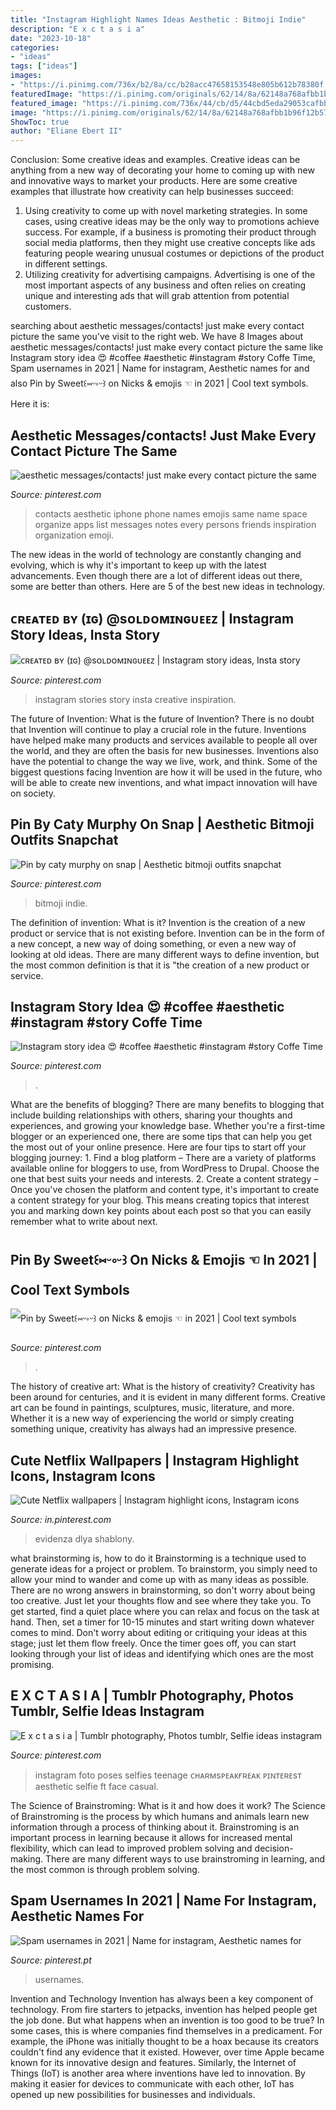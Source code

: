 ```yaml
---
title: "Instagram Highlight Names Ideas Aesthetic : Bitmoji Indie"
description: "E x c t a s i a"
date: "2023-10-18"
categories:
- "ideas"
tags: ["ideas"]
images:
- "https://i.pinimg.com/736x/b2/8a/cc/b28acc47658153548e805b612b78380f.jpg"
featuredImage: "https://i.pinimg.com/originals/62/14/8a/62148a768afbb1b96f12b57bae790319.jpg"
featured_image: "https://i.pinimg.com/736x/44/cb/d5/44cbd5eda29053cafbb94258726aa0f5.jpg"
image: "https://i.pinimg.com/originals/62/14/8a/62148a768afbb1b96f12b57bae790319.jpg"
ShowToc: true
author: "Eliane Ebert II"
---
```



Conclusion: Some creative ideas and examples.
Creative ideas can be anything from a new way of decorating your home to coming up with new and innovative ways to market your products. Here are some creative examples that illustrate how creativity can help businesses succeed:
1. Using creativity to come up with novel marketing strategies. In some cases, using creative ideas may be the only way to promotions achieve success. For example, if a business is promoting their product through social media platforms, then they might use creative concepts like ads featuring people wearing unusual costumes or depictions of the product in different settings.
2. Utilizing creativity for advertising campaigns. Advertising is one of the most important aspects of any business and often relies on creating unique and interesting ads that will grab attention from potential customers.

	

		
searching about aesthetic messages/contacts! just make every contact picture the same you've visit to the right web. We have 8 Images about aesthetic messages/contacts! just make every contact picture the same like Instagram story idea 😍 #coffee #aesthetic #instagram #story Coffe Time, Spam usernames in 2021 | Name for instagram, Aesthetic names for and also Pin by Sweet꒰⑅ᵕ༚ᵕ꒱ on ︎Nicks &amp; emojis ☜︎︎︎ in 2021 | Cool text symbols. Here it is:
		
    
## Aesthetic Messages/contacts! Just Make Every Contact Picture The Same

<img loading=lazy src="https://i.pinimg.com/736x/ca/12/c8/ca12c8ab6626d2d8a3b42c51134b561b.jpg" onerror="this.onerror=null;this.src='https://tse3.mm.bing.net/th?id=OIP.eHGOMla0Xn48eK5trGCnsgHaQB&amp;pid=15.1';" alt="aesthetic messages/contacts! just make every contact picture the same">

_Source: pinterest.com_

>contacts aesthetic iphone phone names emojis same name space organize apps list messages notes every persons friends inspiration organization emoji. 

	

The new ideas in the world of technology are constantly changing and evolving, which is why it's important to keep up with the latest advancements. Even though there are a lot of different ideas out there, some are better than others. Here are 5 of the best new ideas in technology.

    
## ᴄʀᴇᴀᴛᴇᴅ ʙʏ (ɪɢ) @sᴏʟᴅᴏᴍɪɴɢᴜᴇᴇᴢ | Instagram Story Ideas, Insta Story

<img loading=lazy src="https://i.pinimg.com/originals/b4/3c/1b/b43c1b775c2e8c68e31a53ed8aa16359.jpg" onerror="this.onerror=null;this.src='https://tse3.mm.bing.net/th?id=OIP.xiYQx1ohN35guD3s2SZ8RQHaMb&amp;pid=15.1';" alt="ᴄʀᴇᴀᴛᴇᴅ ʙʏ (ɪɢ) @sᴏʟᴅᴏᴍɪɴɢᴜᴇᴇᴢ | Instagram story ideas, Insta story">

_Source: pinterest.com_

>instagram stories story insta creative inspiration. 

	

The future of Invention: What is the future of Invention?
There is no doubt that Invention will continue to play a crucial role in the future. Inventions have helped make many products and services available to people all over the world, and they are often the basis for new businesses. Inventions also have the potential to change the way we live, work, and think. Some of the biggest questions facing Invention are how it will be used in the future, who will be able to create new inventions, and what impact innovation will have on society.

    
## Pin By Caty Murphy On Snap | Aesthetic Bitmoji Outfits Snapchat

<img loading=lazy src="https://i.pinimg.com/736x/44/cb/d5/44cbd5eda29053cafbb94258726aa0f5.jpg" onerror="this.onerror=null;this.src='https://tse2.mm.bing.net/th?id=OIP.cTDwKGUeTgC2_-wP9lZdrgHaLk&amp;pid=15.1';" alt="Pin by caty murphy on snap | Aesthetic bitmoji outfits snapchat">

_Source: pinterest.com_

>bitmoji indie. 

	

The definition of invention: What is it?
Invention is the creation of a new product or service that is not existing before. Invention can be in the form of a new concept, a new way of doing something, or even a new way of looking at old ideas. There are many different ways to define invention, but the most common definition is that it is "the creation of a new product or service.

    
## Instagram Story Idea 😍 #coffee #aesthetic #instagram #story Coffe Time

<img loading=lazy src="https://i.pinimg.com/736x/b2/8a/cc/b28acc47658153548e805b612b78380f.jpg" onerror="this.onerror=null;this.src='https://tse2.mm.bing.net/th?id=OIP.FCsxA55QVbbRawHwNzWzpQHaM6&amp;pid=15.1';" alt="Instagram story idea 😍 #coffee #aesthetic #instagram #story Coffe Time">

_Source: pinterest.com_

>. 

	

What are the benefits of blogging?
There are many benefits to blogging that include building relationships with others, sharing your thoughts and experiences, and growing your knowledge base. Whether you're a first-time blogger or an experienced one, there are some tips that can help you get the most out of your online presence. Here are four tips to start off your blogging journey: 1. Find a blog platform – There are a variety of platforms available online for bloggers to use, from WordPress to Drupal. Choose the one that best suits your needs and interests. 2. Create a content strategy – Once you've chosen the platform and content type, it's important to create a content strategy for your blog. This means creating topics that interest you and marking down key points about each post so that you can easily remember what to write about next. 
    
## Pin By Sweet꒰⑅ᵕ༚ᵕ꒱ On ︎Nicks &amp; Emojis ☜︎︎︎ In 2021 | Cool Text Symbols

<img loading=lazy src="https://i.pinimg.com/736x/57/f8/6d/57f86d9b638fafb5e3d9babba8501b9a.jpg" onerror="this.onerror=null;this.src='https://tse2.mm.bing.net/th?id=OIP.twWD0_0KYddcFOU97NX15QHaHa&amp;pid=15.1';" alt="Pin by Sweet꒰⑅ᵕ༚ᵕ꒱ on ︎Nicks &amp; emojis ☜︎︎︎ in 2021 | Cool text symbols">

_Source: pinterest.com_

>. 

	

The history of creative art: What is the history of creativity?
Creativity has been around for centuries, and it is evident in many different forms. Creative art can be found in paintings, sculptures, music, literature, and more. Whether it is a new way of experiencing the world or simply creating something unique, creativity has always had an impressive presence.

    
## Cute Netflix Wallpapers | Instagram Highlight Icons, Instagram Icons

<img loading=lazy src="https://i.pinimg.com/736x/bb/7a/b8/bb7ab895cc0d6c907bd683feb1d4bed3.jpg" onerror="this.onerror=null;this.src='https://tse2.mm.bing.net/th?id=OIP.r8rZlUTFzUQiNMR8Cf3RaAHaMB&amp;pid=15.1';" alt="Cute Netflix wallpapers | Instagram highlight icons, Instagram icons">

_Source: in.pinterest.com_

>evidenza dlya shablony. 

	

what brainstorming is, how to do it
Brainstorming is a technique used to generate ideas for a project or problem. To brainstorm, you simply need to allow your mind to wander and come up with as many ideas as possible. There are no wrong answers in brainstorming, so don't worry about being too creative. Just let your thoughts flow and see where they take you.
To get started, find a quiet place where you can relax and focus on the task at hand. Then, set a timer for 10-15 minutes and start writing down whatever comes to mind. Don't worry about editing or critiquing your ideas at this stage; just let them flow freely. Once the timer goes off, you can start looking through your list of ideas and identifying which ones are the most promising.

    
## E X C T A S I A | Tumblr Photography, Photos Tumblr, Selfie Ideas Instagram

<img loading=lazy src="https://i.pinimg.com/originals/62/14/8a/62148a768afbb1b96f12b57bae790319.jpg" onerror="this.onerror=null;this.src='https://tse4.mm.bing.net/th?id=OIP.OlQDszT8qGAeMx2pvLw1swHaJ4&amp;pid=15.1';" alt="E x c t a s i a | Tumblr photography, Photos tumblr, Selfie ideas instagram">

_Source: pinterest.com_

>instagram foto poses selfies teenage ᴄʜᴀʀᴍsᴘᴇᴀᴋғʀᴇᴀᴋ ᴘɪɴᴛᴇʀᴇsᴛ aesthetic selfie ft face casual. 

	

The Science of Brainstroming: What is it and how does it work?
The Science of Brainstroming is the process by which humans and animals learn new information through a process of thinking about it. Brainstroming is an important process in learning because it allows for increased mental flexibility, which can lead to improved problem solving and decision-making. There are many different ways to use brainstroming in learning, and the most common is through problem solving.

    
## Spam Usernames In 2021 | Name For Instagram, Aesthetic Names For

<img loading=lazy src="https://i.pinimg.com/736x/22/2f/31/222f31733a4154f025dde9800d2b2822.jpg" onerror="this.onerror=null;this.src='https://tse1.mm.bing.net/th?id=OIP.xVC-bBy9M8IWEmSRt-8MIAHaJE&amp;pid=15.1';" alt="Spam usernames in 2021 | Name for instagram, Aesthetic names for">

_Source: pinterest.pt_

>usernames. 

	

Invention and Technology
Invention has always been a key component of technology. From fire starters to jetpacks, invention has helped people get the job done. But what happens when an invention is too good to be true? In some cases, this is where companies find themselves in a predicament. For example, the iPhone was initially thought to be a hoax because its creators couldn't find any evidence that it existed. However, over time Apple became known for its innovative design and features. Similarly, the Internet of Things (IoT) is another area where inventions have led to innovation. By making it easier for devices to communicate with each other, IoT has opened up new possibilities for businesses and individuals.

